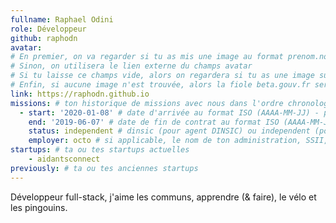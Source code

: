 ```yaml
---
fullname: Raphael Odini
role: Développeur
github: raphodn
avatar:
# En premier, on va regarder si tu as mis une image au format prenom.nom dans /img/authors/
# Sinon, on utilisera le lien externe du champs avatar
# Si tu laisse ce champs vide, alors on regardera si tu as une image sur GitHub
# Enfin, si aucune image n'est trouvée, alors la fiole beta.gouv.fr sera utilisée sur la page communauté
link: https://raphodn.github.io
missions: # ton historique de missions avec nous dans l'ordre chronologique. Remplis déjà la première pour commencer !
  - start: '2020-01-08' # date d'arrivée au format ISO (AAAA-MM-JJ) - pense à bien garder les '' !
    end: '2019-06-07' # date de fin de contrat au format ISO (AAAA-MM-JJ) - pense à bien garder les '' !
    status: independent # dinsic (pour agent DINSIC) ou independent (pour indépendant) ou admin (pour agent d'une autre administration) ou service (pour société de service)
    employer: octo # si applicable, le nom de ton administration, SSII, etc.
startups: # ta ou tes startups actuelles
    - aidantsconnect
previously: # ta ou tes anciennes startups
---
```


Développeur full-stack, j'aime les communs, apprendre (& faire), le vélo et les pingouins.
